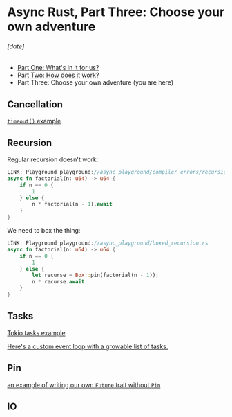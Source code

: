 # Async Rust, Part Three: Choose your own adventure
###### \[date]

- [Part One: What's in it for us?](async_one.html)
- [Part Two: How does it work?](async_two.html)
- Part Three: Choose your own adventure (you are here)

## Cancellation

[`timeout()` example][timeout]

[timeout]: playground://async_playground/timeout.rs

## Recursion

Regular recursion doesn't work:

```rust
LINK: Playground playground://async_playground/compiler_errors/recursion.rs
async fn factorial(n: u64) -> u64 {
    if n == 0 {
        1
    } else {
        n * factorial(n - 1).await
    }
}
```

We need to box the thing:


```rust
LINK: Playground playground://async_playground/boxed_recursion.rs
async fn factorial(n: u64) -> u64 {
    if n == 0 {
        1
    } else {
        let recurse = Box::pin(factorial(n - 1));
        n * recurse.await
    }
}
```

## Tasks

[Tokio tasks example][tokio_tasks]

[tokio_tasks]: playground://async_playground/tokio_tasks.rs

[Here's a custom event loop with a growable list of tasks.][custom_tasks]

[custom_tasks]: playground://async_playground/tasks.rs

## Pin

[an example of writing our own `Future` trait without `Pin`][no_pin]

[no_pin]: playground://async_playground/no_pin.rs

## IO
